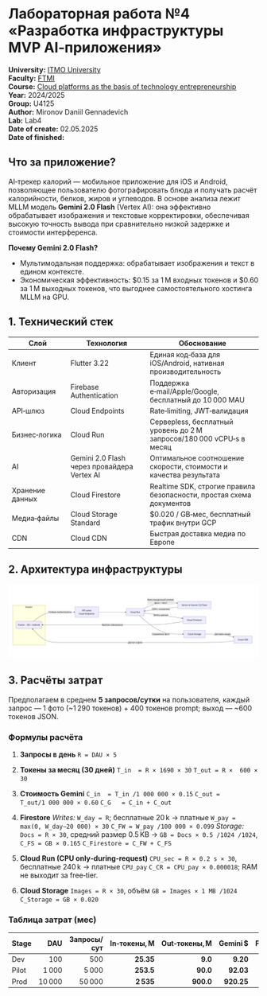 # Лабораторная работа №4 «Разработка инфраструктуры MVP AI‑приложения»

**University:** [ITMO University](https://itmo.ru/ru/)  
**Faculty:** [FTMI](https://ftmi.itmo.ru)  
**Course:** [Cloud platforms as the basis of technology entrepreneurship](https://itmo-ict-faculty.github.io/cloud-platforms-as-the-basis-of-technology-entrepreneurship/)  
**Year:** 2024/2025  
**Group:** U4125  
**Author:** Mironov Daniil Gennadevich  
**Lab:** Lab4  
**Date of create:** 02.05.2025  
**Date of finished:** 


## Что за приложение?

AI‑трекер калорий — мобильное приложение для iOS и Android, позволяющее пользователю фотографировать блюда и получать расчёт калорийности, белков, жиров и углеводов. В основе анализа лежит MLLM модель **Gemini 2.0 Flash** (Vertex AI): она эффективно обрабатывает изображения и текстовые корректировки, обеспечивая высокую точность вывода при сравнительно низкой задержке и стоимости интерференса.

**Почему Gemini 2.0 Flash?**

* Мультимодальная поддержка: обрабатывает изображения и текст в едином контексте.
* Экономическая эффективность: \$0.15 за 1 M входных токенов и \$0.60 за 1 M выходных токенов, что выгоднее самостоятельного хостинга MLLM на GPU.

## 1. Технический стек

| Слой            | Технология                    | Обоснование                                                                              |
| --------------- | ----------------------------- | ---------------------------------------------------------------------------------------- |
| Клиент          | Flutter 3.22                  | Единая код‑база для iOS/Android, нативная производительность                             |
| Авторизация     | Firebase Authentication       | Поддержка e‑mail/Apple/Google, бесплатный до 10 000 MAU                                  |
| API‑шлюз        | Cloud Endpoints       | Rate‑limiting, JWT‑валидация                                                             |
| Бизнес‑логика   | Cloud Run                     | Серверless, бесплатный уровень до 2 M запросов/180 000 vCPU‑s в месяц |
| AI     | Gemini 2.0 Flash через провайдера Vertex AI| Оптимальное соотношение скорости, стоимости и качества результата                        |
| Хранение данных | Cloud Firestore | Realtime SDK, строгие правила безопасности, простая схема документов                     |
| Медиа‑файлы     | Cloud Storage Standard   | \$0.020 / GB‑мес, бесплатный трафик внутри GCP                                           |
| CDN             | Cloud CDN                     | Быстрая доставка медиа по Европе                                     |

## 2. Архитектура инфраструктуры

![Диаграмма](../screenshots/diagram.png)

## 3. Расчёты затрат

Предполагаем в среднем **5 запросов/сутки** на пользователя, каждый запрос — 1 фото (\~1 290 токенов) + 400 токенов prompt; выход — \~600 токенов JSON.

### Формулы расчёта

1. **Запросы в день**
   `R = DAU × 5`

2. **Токены за месяц (30 дней)**
   `T_in  = R × 1690 × 30`
   `T_out = R ×  600 × 30`

3. **Стоимость Gemini**
   `C_in  = T_in /1 000 000 × 0.15`
   `C_out = T_out/1 000 000 × 0.60`
   `C_G   = C_in + C_out`

4. **Firestore**
   *Writes:* `W_day = R`; бесплатные 20 k → платные `W_pay = max(0, W_day−20 000) × 30`
   `C_FW = W_pay /100 000 × 0.099`
   *Storage:* `Docs = R × 30`, средний размер 0.5 KB →
   `GB = Docs × 0.5 /1024 /1024`, `C_FS = GB × 0.165`
   `C_Firestore = C_FW + C_FS`

5. **Cloud Run (CPU only‑during‑request)**
   `CPU_sec = R × 0.2 s × 30`, бесплатные 240 k → платные `CPU_pay`
   `C_CR = CPU_pay × 0.000018`; RAM не выходит за free‑tier.

6. **Cloud Storage**
   `Images = R × 30`, объём `GB = Images × 1 MB /1024`
   `C_Storage = GB × 0.020`

### Таблица затрат (мес)

| Stage |    DAU | Запросы/сут | In‑токены, M | Out‑токены, M | **Gemini \$** | Firestore \$ | Cloud Run \$ | Storage \$ | **Итого \$** |
| ----- | -----: | ----------: | -----------: | ------------: | ------------: | -----------: | -----------: | ---------: | -----------: |
| Dev   |    100 |         500 |    **25.35** |       **9.0** |      **9.20** |        0.001 |            0 |       0.29 |     **9.50** |
| Pilot |  1 000 |       5 000 |    **253.5** |      **90.0** |     **92.03** |        0.012 |            0 |       2.93 |    **94.97** |
| Prod  | 10 000 |      50 000 |    **2 535** |     **900.0** |    **920.25** |         1.01 |         1.08 |      29.30 |   **951.64** |